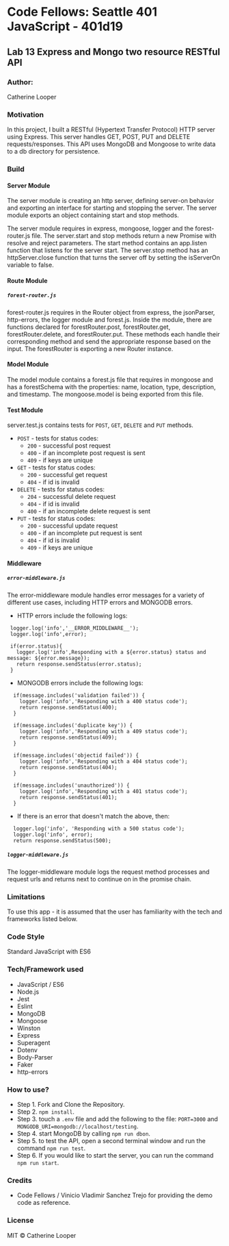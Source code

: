 # Code Fellows: Seattle 401 JavaScript - 401d19

##  Lab 13 Express and Mongo two resource RESTful API

### Author:
 Catherine Looper

### Motivation

In this project, I built a RESTful (Hypertext Transfer Protocol) HTTP server using Express. This server handles GET, POST, PUT and DELETE requests/responses. This API uses MongoDB and Mongoose to write data to a db directory for persistence.

### Build

#### Server Module

The server module is creating an http server, defining server-on behavior and exporting an interface for starting and stopping the server. The server module exports an object containing start and stop methods.

The server module requires in express, mongoose, logger and the forest-router.js file. The server.start and stop methods return a new Promise with resolve and reject parameters. The start method contains an app.listen function that listens for the server start. The server.stop method has an httpServer.close function that turns the server off by setting the isServerOn variable to false.

#### Route Module

##### `forest-router.js`

forest-router.js requires in the Router object from express, the jsonParser, http-errors, the logger module  and forest.js. Inside the module, there are functions declared for forestRouter.post, forestRouter.get, forestRouter.delete, and forestRouter.put. These methods each handle their corresponding method and send the appropriate response based on the input. The forestRouter is exporting a new Router instance.

#### Model Module

The model module contains a forest.js file that requires in mongoose and has a forestSchema with the properties: name, location, type, description, and timestamp. The mongoose.model is being exported from this file.
#### Test Module

server.test.js contains tests for `POST`, `GET`, `DELETE` and `PUT` methods.

* `POST` - tests for status codes: 
  * `200` - successful post request
  * `400` - if an incomplete post request is sent
  * `409` - if keys are unique
* `GET` - tests for status codes: 
  * `200` - successful get request 
  * `404` - if id is invalid
* `DELETE` - tests for status codes: 
  * `204` - successful delete request
  * `404` - if id is invalid
  * `400` - if an incomplete delete request is sent
* `PUT` - tests for status codes: 
  * `200` - successful update request
  * `400` - if an incomplete put request is sent
  * `404` - if id is invalid 
  * `409` - if keys are unique

#### Middleware

##### `error-middleware.js`

The error-middleware module handles error messages for a variety of different use cases, including HTTP errors and MONGODB errors. 

* HTTP errors include the following logs: 

 ``` 
  logger.log('info','__ERROR_MIDDLEWARE__');
  logger.log('info',error);

  if(error.status){
    logger.log('info',Responding with a ${error.status} status and message: ${error.message});
    return response.sendStatus(error.status);
  }
  ```
* MONGODB errors include the following logs:

```
  if(message.includes('validation failed')) {
    logger.log('info','Responding with a 400 status code');
    return response.sendStatus(400);
  }

  if(message.includes('duplicate key')) {
    logger.log('info','Responding with a 409 status code');
    return response.sendStatus(409);
  }

  if(message.includes('objectid failed')) {
    logger.log('info','Responding with a 404 status code');
    return response.sendStatus(404);
  }

  if(message.includes('unauthorized')) {
    logger.log('info','Responding with a 401 status code');
    return response.sendStatus(401);
  }
```

* If there is an error that doesn't match the above, then:

```
  logger.log('info', 'Responding with a 500 status code');
  logger.log('info', error);
  return response.sendStatus(500);
```

##### `logger-middleware.js`

The logger-middleware module logs the request method processes and request urls and returns next to continue on in the promise chain.

### Limitations

To use this app - it is assumed that the user has familiarity with the tech and frameworks listed below. 

### Code Style

Standard JavaScript with ES6

### Tech/Framework used

* JavaScript / ES6
* Node.js
* Jest
* Eslint
* MongoDB
* Mongoose
* Winston
* Express
* Superagent
* Dotenv
* Body-Parser
* Faker
* http-errors

### How to use?

* Step 1. Fork and Clone the Repository.
* Step 2. `npm install`.
* Step 3. touch a `.env` file and add the following to the file: `PORT=3000` and `MONGODB_URI=mongodb://localhost/testing`.
* Step 4. start MongoDB by calling `npm run dbon`.
* Step 5. to test the API, open a second terminal window and run the command `npm run test`.
* Step 6. If you would like to start the server, you can run the command `npm run start`.

### Credits

* Code Fellows / Vinicio Vladimir Sanchez Trejo for providing the demo code as reference.

### License

MIT © Catherine Looper